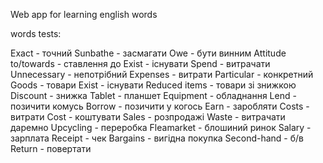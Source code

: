 Web app for learning english words


words tests:

Exact - точний
Sunbathe - засмагати
Owe - бути винним
Attitude to/towards - ставлення до
Exist - існувати
Spend - витрачати
Unnecessary - непотрібний
Expenses - витрати
Particular - конкретний
Goods - товари
Exist - існувати
Reduced items - товари зі знижкою
Discount - знижка
Tablet - планшет
Equipment - обладнання
Lend - позичити комусь
Borrow - позичити у когось
Earn - заробляти
Costs - витрати
Cost - коштувати
Sales - розпродажі
Waste - витрачати даремно
Upcycling - переробка
Fleamarket - блошиний ринок
Salary - зарплата
Receipt - чек
Bargains - вигідна покупка
Second-hand - б/в
Return - повертати
